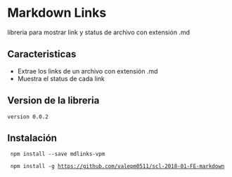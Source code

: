 # Markdown Links

libreria para mostrar link y status de archivo con extensión .md 

## Caracteristicas

- Extrae los links de un archivo con extensión .md
- Muestra el status de cada link

## Version de la libreria

<code>version 0.0.2</code>

## Instalación

<code> npm install --save mdlinks-vpm</code>    

<code> npm install -g https://github.com/valepm0511/scl-2018-01-FE-markdown</code>






<!-- ![md-links](https://user-images.githubusercontent.com/110297/42118443-b7a5f1f0-7bc8-11e8-96ad-9cc5593715a6.jpg) -->


